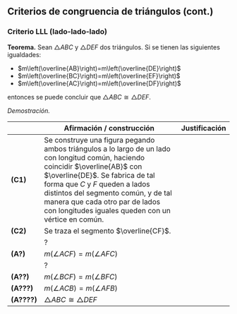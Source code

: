 ﻿## Criterios de congruencia de triángulos (cont.)

### Criterio LLL (lado-lado-lado)

**Teorema.** Sean $\triangle ABC$ y $\triangle DEF$ dos triángulos. Si se tienen las siguientes igualdades:
- $m\left(\overline{AB}\right)=m\left(\overline{DE}\right)$
- $m\left(\overline{BC}\right)=m\left(\overline{EF}\right)$
- $m\left(\overline{AC}\right)=m\left(\overline{DF}\right)$

entonces se puede concluir que $\triangle ABC\cong\triangle DEF$.

*Demostración.*

||Afirmación / construcción | Justificación |
|---|---|---|
|**(C1)** | Se construye una figura pegando ambos triángulos a lo largo de un lado con longitud común, haciendo coincidir $\overline{AB}$ con $\overline{DE}$. Se fabrica de tal forma que $C$ y $F$ queden a lados distintos del segmento común, y de tal manera que cada otro par de  lados con longitudes iguales queden con un vértice en común.
|**(C2)** | Se traza el segmento $\overline{CF}$. |
||?|
|**(A?)** | $m(\angle ACF)=m(\angle AFC)$ |
||?|
|**(A??)** | $m(\angle BCF)=m(\angle BFC)$ |
|**(A???)** | $m(\angle ACB)=m(\angle AFB)$ |
|**(A????)** | $\triangle ABC\cong\triangle DEF$ |
